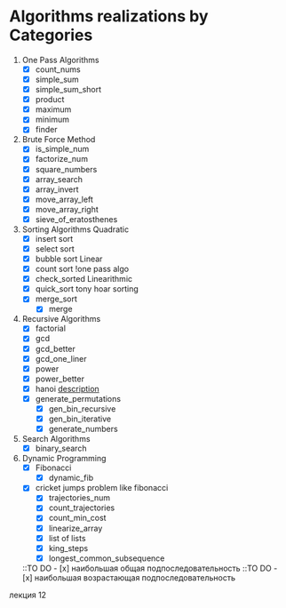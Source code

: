 # Algorithms realizations by Categories

1. One Pass Algorithms
   - [x] count_nums
   - [x] simple_sum 
   - [x] simple_sum_short
   - [x] product
   - [x] maximum
   - [x] minimum
   - [x] finder

2. Brute Force Method
   - [x] is_simple_num
   - [x] factorize_num
   - [x] square_numbers
   - [x] array_search
   - [x] array_invert
   - [x] move_array_left
   - [x] move_array_right
   - [x] sieve_of_eratosthenes
   
3. Sorting Algorithms
   Quadratic
   - [x] insert sort
   - [x] select sort
   - [x] bubble sort
   Linear
   - [x] count sort !one pass algo
   - [x] check_sorted
   Linearithmic
   - [x] quick_sort tony hoar sorting
   - [x] merge_sort
     - [x] merge

4. Recursive Algorithms
   - [x] factorial
   - [x] gcd
   - [x] gcd_better
   - [x] gcd_one_liner
   - [x] power
   - [x] power_better
   - [x] hanoi [description](https://pythobyte.com/tower-of-hanoi-python-01725/)
   - [x] generate_permutations
     - [x] gen_bin_recursive
     - [x] gen_bin_iterative
     - [x] generate_numbers
     
5. Search Algorithms 
   - [x] binary_search

6. Dynamic Programming
   - [x] Fibonacci
     - [x] dynamic_fib
   - [x] cricket jumps problem like fibonacci
     - [x] trajectories_num
     - [x] count_trajectories
     - [x] count_min_cost
     - [x] linearize_array
     - [x] list of lists
     - [x] king_steps
     - [x] longest_common_subsequence
     
   ::TO DO - [x] наибольшая общая подпоследовательность
   ::TO DO - [x] наибольшая возрастающая подпоследовательность
   
   
лекция 12